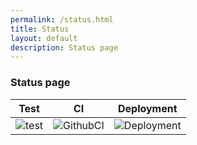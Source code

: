 ```yaml
---
permalink: /status.html
title: Status
layout: default
description: Status page
---
```


### Status page

| Test | CI | Deployment |
|----|----|----|
| ![test](https://github.com/wryyyyyyyy/runner_one/workflows/test/badge.svg) | ![GithubCI](https://github.com/wryyyyyyyy/runner_one/workflows/CI/badge.svg) | ![Deployment](https://github.com/wryyyyyyyy/runner_one/workflows/deploy/badge.svg) |
